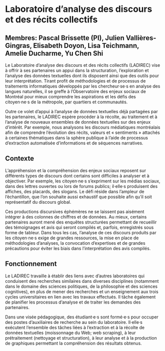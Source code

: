 # Laboratoire d’analyse des discours et des récits collectifs

## Membres: Pascal Brissette (PI), Julien Vallières-Gingras, Elisabeth Doyon, Lisa Teichmann, Amelie Ducharme, Yu Chen Shi

Le Laboratoire d’analyse des discours et des récits collectifs (LADIREC) vise à offrir à ses partenaires un appui dans la structuration, l’exploration et l’analyse des données textuelles dont ils disposent ainsi que des outils pour leur interprétation. Tirant profit de méthodologies et de processus de traitements informatiques développés par les chercheur·se·s en analyse des langues naturelles, il se greffe à l’Observatoire des enjeux sociaux de Montréal pour mieux comprendre les aspirations et les défis des citoyen·ne·s de la métropole, par quartiers et communautés.

Outre ce volet d’appui à l’analyse de données textuelles déjà partagées par les partenaires, le LADIREC espère procéder à la récolte, au traitement et à l’analyse de nouveaux ensembles de données textuelles sur des enjeux d’intérêt. Par exemple, nous analysons les discours médiatiques montréalais afin de comprendre l’évolution des récits, valeurs et « sentiments » attachés à certaines thématiques dans la sphère publique à l’aide de processus d’extraction automatisée d’informations et de séquences narratives.

## Contexte
L’appréhension et la compréhension des enjeux sociaux reposent sur différents types de discours dont certains sont difficiles à analyser et à objectiver. Par exemple, les citoyen·ne·s s’expriment sur les médias sociaux, dans des lettres ouvertes ou lors de forums publics; il·elle·s produisent des affiches, des placards, des slogans. Le défi réside dans l’ampleur de l’échantillon, que l’on souhaite aussi exhaustif que possible afin qu’il soit représentatif du discours global.

Ces productions discursives éphémères ne se laissent pas aisément intégrer à des colonnes de chiffres et de données. Au mieux, certains partenaires auront mené des enquêtes structurées permettant de recueillir des témoignages et avis qui seront compilés et, parfois, enregistrés sous forme de tableur. Dans tous les cas, l’analyse de ces discours produits par les citoyen·ne·s exige de grandes ressources, la mise en place de méthodologies d’analyses, la convocation d’expertises et de grandes précautions pour éviter les biais dans l’interprétation des avis compilés. 

## Fonctionnement
Le LADIREC travaille à établir des liens avec d’autres laboratoires qui conduisent des recherches similaires dans diverses disciplines (notamment dans le domaine des sciences politiques, de la philosophie et des sciences cognitives), en plus de mener des recherches et un enseignement aux trois cycles universitaires en lien avec les travaux effectués. Il tâche également de planifier les processus d’analyse et de traiter les demandes des partenaires.

Dans une visée pédagogique, des étudiant·e·s sont formé·e·s pour occuper des postes d’auxiliaires de recherche au sein du laboratoire. Il·elle·s exécutent l’ensemble des tâches liées à l’extraction et à la récolte de données textuelles (moissonnage du Web; web scraping), à leur prétraitement (nettoyage et structuration), à leur analyse et à la production de graphiques permettant la compréhension des résultats obtenus.
